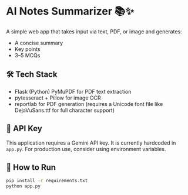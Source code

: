 # AI Notes Summarizer 📚✨

A simple web app that takes input via text, PDF, or image and generates:
- A concise summary
- Key points
- 3–5 MCQs

## 🛠 Tech Stack
- Flask (Python)
 PyMuPDF for PDF text extraction
- pytesseract + Pillow for image OCR
- reportlab for PDF generation (requires a Unicode font file like DejaVuSans.ttf for full character support)
 
## 🔑 API Key
This application requires a Gemini API key. It is currently hardcoded in `app.py`. For production use, consider using environment variables.

## 🚀 How to Run
```bash
pip install -r requirements.txt
python app.py
